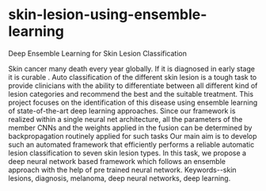 # skin-lesion-using-ensemble-learning
Deep Ensemble Learning for Skin Lesion Classification

Skin cancer many death every year globally. If it is diagnosed in early stage it is curable
. Auto classification of the different skin lesion is a tough task to provide clinicians with the ability to differentiate between all different kind of lesion categories and recommend the best and the suitable treatment. This project focuses on the identification of this disease using ensemble learning of state-of-the-art deep learning approaches. Since our framework is realized within a single neural net architecture, all the parameters of the member CNNs and the weights applied in the fusion can be determined by backpropagation routinely applied for such tasks
Our main aim is to develop such an automated framework that efficiently performs a reliable automatic lesion classification to seven skin lesion types. In this task, we propose a deep neural network based framework which follows an ensemble approach with the help of pre trained neural network.
Keywords--skin lesions, diagnosis, melanoma, deep neural networks, deep learning.

